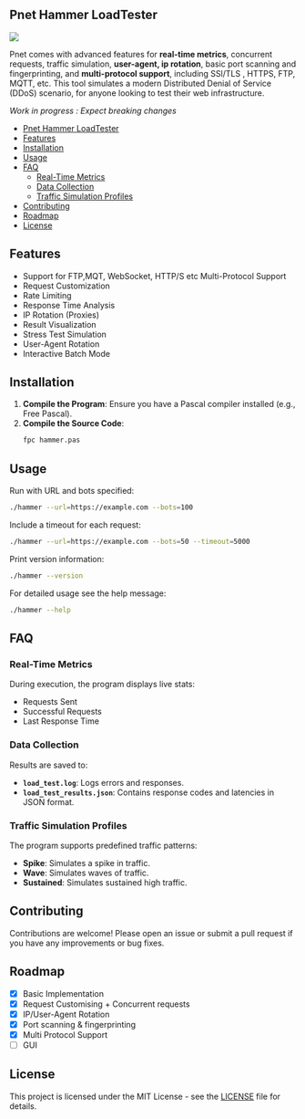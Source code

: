 ## Pnet Hammer LoadTester  
![](https://github.com/Socxenophone/PnetBarricade/blob/main/splash.png) 

Pnet comes with advanced features for **real-time metrics**, concurrent requests, traffic simulation, **user-agent, ip rotation**, basic port scanning and fingerprinting, and **multi-protocol support**, including SSl/TLS , HTTPS, FTP, MQTT, etc. This tool simulates a modern Distributed Denial of Service (DDoS) scenario, for anyone looking to test their web infrastructure.  

*Work in progress : Expect breaking changes*
<!-- TOC start -->

- [Pnet Hammer LoadTester  ](#pnet-hammer-loadtester)
- [Features](#features)
- [Installation](#installation)
- [Usage](#usage)
- [FAQ](#faq)
   * [Real-Time Metrics](#real-time-metrics)
   * [Data Collection](#data-collection)
   * [Traffic Simulation Profiles](#traffic-simulation-profiles)
- [Contributing](#contributing)
- [Roadmap ](#roadmap)
- [License](#license)

<!-- TOC end -->

## Features

- Support for FTP,MQT, WebSocket, HTTP/S etc Multi-Protocol Support 
- Request Customization
- Rate Limiting
- Response Time Analysis
- IP Rotation (Proxies)
- Result Visualization 
- Stress Test Simulation
- User-Agent Rotation 
- Interactive Batch Mode
  
## Installation

1. **Compile the Program**: Ensure you have a Pascal compiler installed (e.g., Free Pascal).
2. **Compile the Source Code**:
   ```bash
   fpc hammer.pas
   ```

## Usage

Run with URL and bots specified:
   ```bash
   ./hammer --url=https://example.com --bots=100
   ```

Include a timeout for each request:
   ```bash
   ./hammer --url=https://example.com --bots=50 --timeout=5000
   ```
Print version information:
   ```bash
   ./hammer --version
   ```
For detailed usage see the  help message:
   ```bash
   ./hammer --help
   ```

## FAQ
### Real-Time Metrics

During execution, the program displays live stats:
- Requests Sent
- Successful Requests
- Last Response Time

### Data Collection

Results are saved to:
- **`load_test.log`**: Logs errors and responses.
- **`load_test_results.json`**: Contains response codes and latencies in JSON format.

### Traffic Simulation Profiles

The program supports predefined traffic patterns:
- **Spike**: Simulates a spike in traffic.
- **Wave**: Simulates waves of traffic.
- **Sustained**: Simulates sustained high traffic.



## Contributing

Contributions are welcome! Please open an issue or submit a pull request if you have any improvements or bug fixes.

## Roadmap 
- [x] Basic Implementation 
- [x] Request Customising + Concurrent requests 
- [x] IP/User-Agent Rotation 
- [x] Port scanning & fingerprinting 
- [x] Multi Protocol Support 
- [ ] GUI 

## License

This project is licensed under the MIT License - see the [LICENSE](LICENSE) file for details.
```


